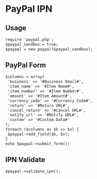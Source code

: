 # PayPal IPN

## Usage

```html
require 'paypal.php';
$paypal_sandbox = true;
$paypal = new paypal($paypal_sandbox);
```

## PayPal Form

```html
$columns = array(
 'business' => '#Business Email#',
 'item_name' => '#Item Name#',
 'item_number' => '#Item Number#',
 'amount' => '#Item Amount#',
 'currency_code' => '#Currency Code#',
 'return' => '#Return URL#',
 'cancel_return' => '#Cancel URL#',
 'notify_url' => '#Notify URL#',
 'custom' => '#Custom Data#'
);
foreach ($columns as $k => $v) {
 $paypal->add_field($k, $v);
}
echo $paypal->submit_form();
```

## IPN Validate

```html
$paypal->validate_ipn();
```

